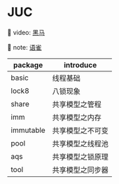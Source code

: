 # JUC



🚀 video: [黑马](https://www.bilibili.com/video/BV16J411h7Rd)

📓 note:   [语雀](https://www.yuque.com/khighness/juc)



| package   | introduce        |
| --------- | ---------------- |
| basic     | 线程基础         |
| lock8     | 八锁现象         |
| share     | 共享模型之管程   |
| imm       | 共享模型之内存   |
| immutable | 共享模型之不可变 |
| pool      | 共享模型之线程池 |
| aqs       | 共享模型之锁原理 |
| tool      | 共享模型之同步器 |

